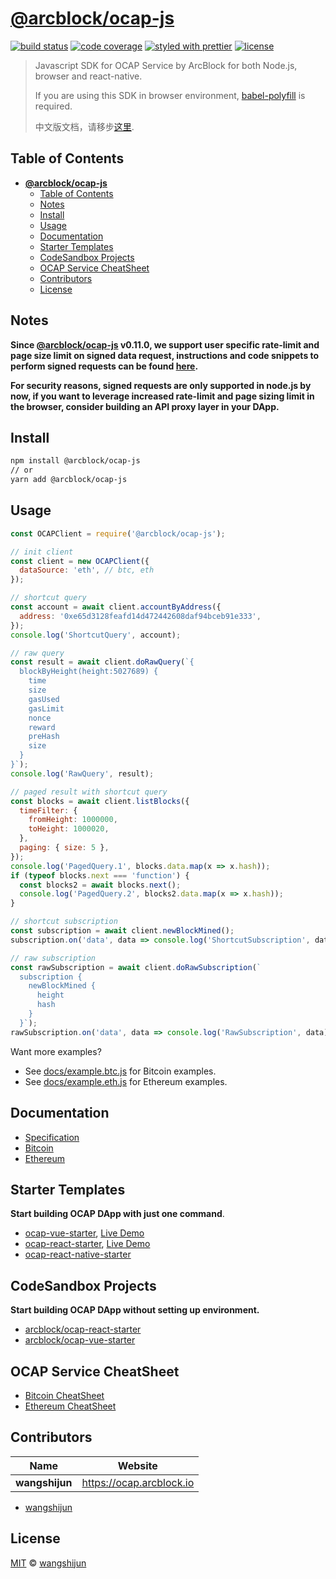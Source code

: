 # [**@arcblock/ocap-js**](https://github.com/arcblock/ocap-javascript-sdk)

[![build status](https://img.shields.io/travis/ArcBlock/ocap-javascript-sdk.svg)](https://travis-ci.org/ArcBlock/ocap-javascript-sdk)
[![code coverage](https://img.shields.io/codecov/c/github/ArcBlock/ocap-javascript-sdk.svg)](https://codecov.io/gh/ArcBlock/ocap-javascript-sdk)
[![styled with prettier](https://img.shields.io/badge/styled_with-prettier-ff69b4.svg)](https://github.com/prettier/prettier)
[![license](https://img.shields.io/github/license/ArcBlock/ocap-javascript-sdk.svg)](LICENSE)

> Javascript SDK for OCAP Service by ArcBlock for both Node.js, browser and react-native.
>
> If you are using this SDK in browser environment, [babel-polyfill](https://babeljs.io/docs/en/babel-polyfill) is required.
>
> 中文版文档，请移步[这里](./README.cn.md).


## Table of Contents

- [**@arcblock/ocap-js**](#arcblockocap-js)
  - [Table of Contents](#table-of-contents)
  - [Notes](#notes)
  - [Install](#install)
  - [Usage](#usage)
  - [Documentation](#documentation)
  - [Starter Templates](#starter-templates)
  - [CodeSandbox Projects](#codesandbox-projects)
  - [OCAP Service CheatSheet](#ocap-service-cheatsheet)
  - [Contributors](#contributors)
  - [License](#license)


## Notes

**Since [@arcblock/ocap-js](https://github.com/arcblock/ocap-js) v0.11.0, we support user specific rate-limit and page size limit on signed data request, instructions and code snippets to perform signed requests can be found [here](./docs/example.nodejs.js).**

**For security reasons, signed requests are only supported in node.js by now, if you want to leverage increased rate-limit and page sizing limit in the browser, consider building an API proxy layer in your DApp.**


## Install

```sh
npm install @arcblock/ocap-js
// or
yarn add @arcblock/ocap-js
```


## Usage

```js
const OCAPClient = require('@arcblock/ocap-js');

// init client
const client = new OCAPClient({
  dataSource: 'eth', // btc, eth
});

// shortcut query
const account = await client.accountByAddress({
  address: '0xe65d3128feafd14d472442608daf94bceb91e333',
});
console.log('ShortcutQuery', account);

// raw query
const result = await client.doRawQuery(`{
  blockByHeight(height:5027689) {
    time
    size
    gasUsed
    gasLimit
    nonce
    reward
    preHash
    size
  }
}`);
console.log('RawQuery', result);

// paged result with shortcut query
const blocks = await client.listBlocks({
  timeFilter: {
    fromHeight: 1000000,
    toHeight: 1000020,
  },
  paging: { size: 5 },
});
console.log('PagedQuery.1', blocks.data.map(x => x.hash));
if (typeof blocks.next === 'function') {
  const blocks2 = await blocks.next();
  console.log('PagedQuery.2', blocks2.data.map(x => x.hash));
}

// shortcut subscription
const subscription = await client.newBlockMined();
subscription.on('data', data => console.log('ShortcutSubscription', data));

// raw subscription
const rawSubscription = await client.doRawSubscription(`
  subscription {
    newBlockMined {
      height
      hash
    }
  }`);
rawSubscription.on('data', data => console.log('RawSubscription', data));
```

Want more examples?

* See [docs/example.btc.js](./docs/example.btc.js) for Bitcoin examples.
* See [docs/example.eth.js](./docs/example.btc.js) for Ethereum examples.


## Documentation

* [Specification](./docs/spec.md)
* [Bitcoin](./docs/btc.md)
* [Ethereum](./docs/eth.md)


## Starter Templates

**Start building OCAP DApp with just one command**.

* [ocap-vue-starter](https://github.com/ArcBlock/ocap-vue-starter), [Live Demo](https://ocap-vue-starter.now.sh/)
* [ocap-react-starter](https://github.com/ArcBlock/ocap-react-starter), [Live Demo](https://ocap-react.now.sh/)
* [ocap-react-native-starter](https://github.com/ArcBlock/ocap-react-native-starter)


## CodeSandbox Projects

**Start building OCAP DApp without setting up environment.**

* [arcblock/ocap-react-starter](https://codesandbox.io/s/lppjkmov49)
* [arcblock/ocap-vue-starter](https://codesandbox.io/s/o4q563jvv6)


## OCAP Service CheatSheet

* [Bitcoin CheatSheet](./docs/cheatsheet.bitcoin.png)
* [Ethereum CheatSheet](./docs/cheatsheet.bitcoin.png)


## Contributors

| Name           | Website                    |
| -------------- | -------------------------- |
| **wangshijun** | <https://ocap.arcblock.io> |

* [wangshijun](https://github.com/wangshijun)


## License

[MIT](LICENSE) © [wangshijun](https://ocap.arcblock.io)
